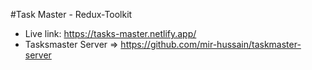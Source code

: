 #Task Master - Redux-Toolkit
- Live link: https://tasks-master.netlify.app/
- Tasksmaster Server => https://github.com/mir-hussain/taskmaster-server
